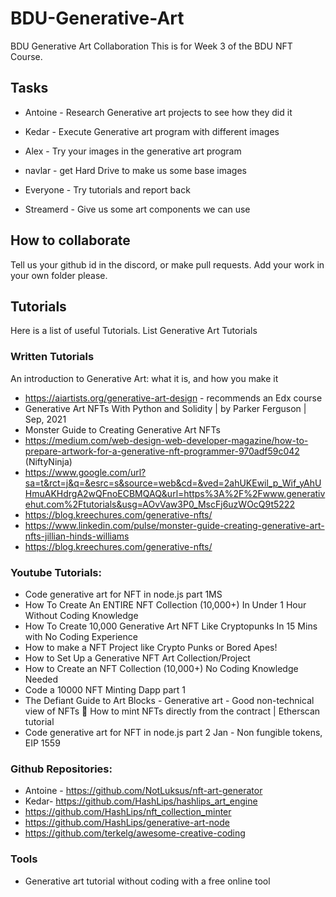 # BDU-Generative-Art
BDU Generative Art Collaboration
This is for Week 3 of the BDU NFT Course.

## Tasks

* Antoine - Research Generative art projects to see how they did it

* Kedar - Execute Generative art program with different images

* Alex - Try your images in the generative art program

* navlar - get Hard Drive to make us some base images

* Everyone - Try tutorials and report back

* Streamerd - Give us some art components we can use

## How to collaborate

Tell us your github id in the discord, or make pull requests. Add your work in your own folder please. 
## Tutorials
Here is a list of useful Tutorials. List Generative Art Tutorials

### Written Tutorials
An introduction to Generative Art: what it is, and how you make it
* https://aiartists.org/generative-art-design - recommends an Edx course
* Generative Art NFTs With Python and Solidity | by Parker Ferguson | Sep, 2021
* Monster Guide to Creating Generative Art NFTs
* https://medium.com/web-design-web-developer-magazine/how-to-prepare-artwork-for-a-generative-nft-programmer-970adf59c042 (NiftyNinja)
* https://www.google.com/url?sa=t&rct=j&q=&esrc=s&source=web&cd=&ved=2ahUKEwil_p_Wif_yAhUHmuAKHdrgA2wQFnoECBMQAQ&url=https%3A%2F%2Fwww.generativehut.com%2Ftutorials&usg=AOvVaw3P0_MscFj6uzWOcQ9t5222
* https://blog.kreechures.com/generative-nfts/
* https://www.linkedin.com/pulse/monster-guide-creating-generative-art-nfts-jillian-hinds-williams
* https://blog.kreechures.com/generative-nfts/

### Youtube Tutorials:

* Code generative art for NFT in node.js part 1MS
* How To Create An ENTIRE NFT Collection (10,000+) In Under 1 Hour Without Coding Knowledge
* How To Create 10,000 Generative Art NFT Like Cryptopunks In 15 Mins with No Coding Experience
* How to make a NFT Project like Crypto Punks or Bored Apes!
* How to Set Up a Generative NFT Art Collection/Project
* How to Create an NFT Collection (10,000+) No Coding Knowledge Needed
* Code a 10000 NFT Minting Dapp part 1
* The Defiant Guide to Art Blocks - Generative art - Good non-technical view of NFTs
🌿 How to mint NFTs directly from the contract | Etherscan tutorial
* Code generative art for NFT in node.js part 2
Jan - Non fungible tokens, EIP 1559 


### Github Repositories:
* Antoine - https://github.com/NotLuksus/nft-art-generator
* Kedar-
https://github.com/HashLips/hashlips_art_engine
* https://github.com/HashLips/nft_collection_minter
* https://github.com/HashLips/generative-art-node
* https://github.com/terkelg/awesome-creative-coding

### Tools
* Generative art tutorial without coding with a free online tool

